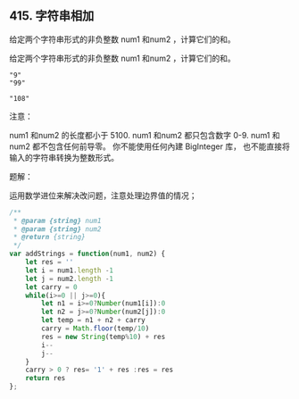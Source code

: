 ## 415. 字符串相加

给定两个字符串形式的非负整数 num1 和num2 ，计算它们的和。



给定两个字符串形式的非负整数 num1 和num2 ，计算它们的和。

```
"9"
"99"

"108"
```

注意：

num1 和num2 的长度都小于 5100.
num1 和num2 都只包含数字 0-9.
num1 和num2 都不包含任何前导零。
你不能使用任何內建 BigInteger 库， 也不能直接将输入的字符串转换为整数形式。



题解：

运用数学进位来解决改问题，注意处理边界值的情况；

```javascript
/**
 * @param {string} num1
 * @param {string} num2
 * @return {string}
 */
var addStrings = function(num1, num2) {
    let res = ''
    let i = num1.length -1
    let j = num2.length -1
    let carry = 0
    while(i>=0 || j>=0){
        let n1 = i>=0?Number(num1[i]):0
        let n2 = j>=0?Number(num2[j]):0
        let temp = n1 + n2 + carry
        carry = Math.floor(temp/10)
        res = new String(temp%10) + res
        i--
        j--
    }
    carry > 0 ? res= '1' + res :res = res
    return res
};
```

